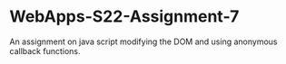 # WebApps-S22-Assignment-7
An assignment on java script modifying the DOM and using anonymous callback functions.
